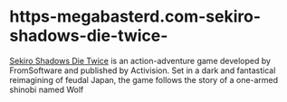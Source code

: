 # https-megabasterd.com-sekiro-shadows-die-twice-
[Sekiro Shadows Die Twice](https://megabasterd.com/sekiro-shadows-die-twice/) is an action-adventure game developed by FromSoftware and published by Activision. Set in a dark and fantastical reimagining of feudal Japan, the game follows the story of a one-armed shinobi named Wolf
